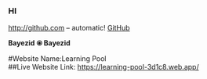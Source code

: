 ### HI
http://github.com – automatic! [GitHub](www.google.com) 

**Bayezid**
**⦿ Bayezid**

#Website Name:Learning Pool
<br>
##Live Website Link: https://learning-pool-3d1c8.web.app/
